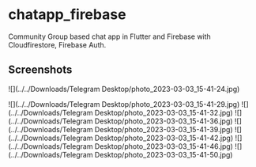 # chatapp_firebase

Community Group based chat app in Flutter and Firebase with Cloudfirestore, Firebase Auth.

## Screenshots


![](../../Downloads/Telegram Desktop/photo_2023-03-03_15-41-24.jpg)

![](../../Downloads/Telegram Desktop/photo_2023-03-03_15-41-29.jpg)
![](../../Downloads/Telegram Desktop/photo_2023-03-03_15-41-32.jpg)
![](../../Downloads/Telegram Desktop/photo_2023-03-03_15-41-36.jpg)
![](../../Downloads/Telegram Desktop/photo_2023-03-03_15-41-39.jpg)
![](../../Downloads/Telegram Desktop/photo_2023-03-03_15-41-42.jpg)
![](../../Downloads/Telegram Desktop/photo_2023-03-03_15-41-46.jpg)
![](../../Downloads/Telegram Desktop/photo_2023-03-03_15-41-50.jpg)